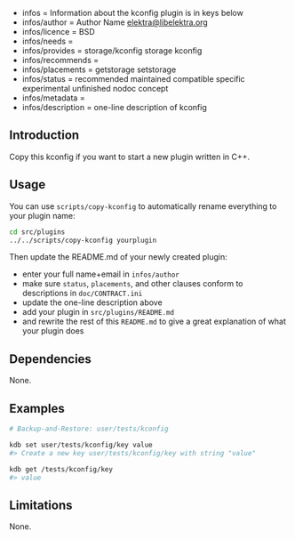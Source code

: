 - infos = Information about the kconfig plugin is in keys below
- infos/author = Author Name <elektra@libelektra.org>
- infos/licence = BSD
- infos/needs =
- infos/provides = storage/kconfig storage kconfig
- infos/recommends =
- infos/placements = getstorage setstorage
- infos/status = recommended maintained compatible specific experimental unfinished nodoc concept
- infos/metadata =
- infos/description = one-line description of kconfig

## Introduction

Copy this kconfig if you want to start a new
plugin written in C++.

## Usage

You can use `scripts/copy-kconfig`
to automatically rename everything to your
plugin name:

```bash
cd src/plugins
../../scripts/copy-kconfig yourplugin
```

Then update the README.md of your newly created plugin:

- enter your full name+email in `infos/author`
- make sure `status`, `placements`, and other clauses conform to
  descriptions in `doc/CONTRACT.ini`
- update the one-line description above
- add your plugin in `src/plugins/README.md`
- and rewrite the rest of this `README.md` to give a great
  explanation of what your plugin does

## Dependencies

None.

## Examples

```sh
# Backup-and-Restore: user/tests/kconfig

kdb set user/tests/kconfig/key value
#> Create a new key user/tests/kconfig/key with string "value"

kdb get /tests/kconfig/key
#> value
```

## Limitations

None.
